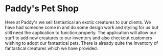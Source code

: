 # Paddy's Pet Shop

Here at Paddy's we sell fantastical an exotic creatures to our clients. We have had someone come in and do some design work and styling for us but still need the application to function properly. The application will allow our staff to add new creatures to our inventory and also checkout customers wishing to adopt our fantastical pets. There is already quite the inventory of fantastical creatures which we have provided.
